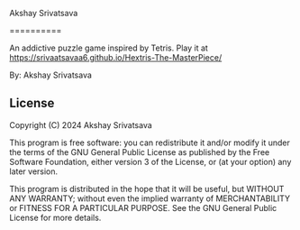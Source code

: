 Akshay Srivatsava

==========


An addictive puzzle game inspired by Tetris. Play it at https://srivaatsavaa6.github.io/Hextris-The-MasterPiece/

By:
  Akshay Srivatsava
  
## License
Copyright (C) 2024 Akshay Srivatsava


This program is free software: you can redistribute it and/or modify
it under the terms of the GNU General Public License as published by
the Free Software Foundation, either version 3 of the License, or
(at your option) any later version.

This program is distributed in the hope that it will be useful,
but WITHOUT ANY WARRANTY; without even the implied warranty of
MERCHANTABILITY or FITNESS FOR A PARTICULAR PURPOSE.  See the
GNU General Public License for more details.
